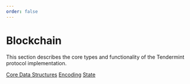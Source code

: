 ```yaml
---
order: false
---
```


# Blockchain

This section describes the core types and functionality of the Tendermint protocol implementation.

[Core Data Structures](../core/data_structures.md)
[Encoding](../core/encoding.md)
[State](../core/state.md)
